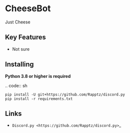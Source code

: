 CheeseBot
==========

Just Cheese

Key Features
-------------

- Not sure

Installing
----------

**Python 3.8 or higher is required**

.. code:: sh

    pip install -U git+https://github.com/Rapptz/discord.py
    pip install -r requirements.txt

Links
------

- `Discord.py <https://github.com/Rapptz/discord.py>`_